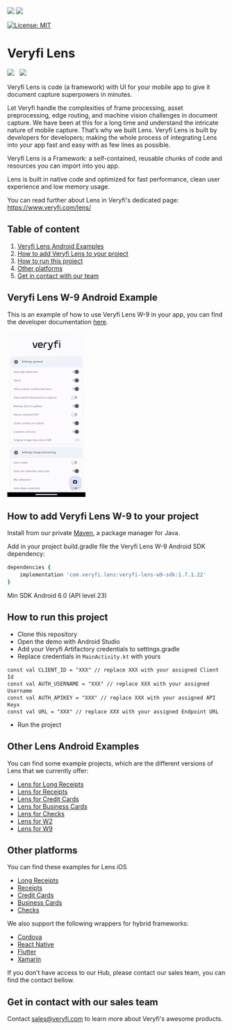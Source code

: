 <img src="https://user-images.githubusercontent.com/30125790/212157461-58bdc714-2f89-44c2-8e4d-d42bee74854e.png#gh-dark-mode-only" width="200">
<img src="https://user-images.githubusercontent.com/30125790/212157486-bfd08c5d-9337-4b78-be6f-230dc63838ba.png#gh-light-mode-only" width="200">

[![License: MIT](https://img.shields.io/badge/License-MIT-green.svg)](https://opensource.org/licenses/MIT)

# Veryfi Lens

<a href="https://apps.apple.com/co/app/veryfi-lens/id1498300628?l=en"><img src="https://upload.wikimedia.org/wikipedia/commons/thumb/3/3c/Download_on_the_App_Store_Badge.svg/2560px-Download_on_the_App_Store_Badge.svg.png" width="180"></a>&nbsp;&nbsp;
<a href="https://play.google.com/store/apps/details?id=com.veryfi.lensdemo"><img src="https://en.logodownload.org/wp-content/uploads/2019/06/get-it-on-google-play-badge-1.png" width="180"></a>

Veryfi Lens is code (a framework) with UI for your mobile app to give it document capture superpowers in minutes.

Let Veryfi handle the complexities of frame processing, asset preprocessing, edge routing, and machine vision challenges in document capture. We have been at this for a long time and understand the intricate nature of mobile capture. That’s why we built Lens. Veryfi Lens is built by developers for developers; making the whole process of integrating Lens into your app fast and easy with as few lines as possible.

Veryfi Lens is a Framework: a self-contained, reusable chunks of code and resources you can import into you app.

Lens is built in native code and optimized for fast performance, clean user experience and low memory usage.

You can read further about Lens in Veryfi's dedicated page: https://www.veryfi.com/lens/

## Table of content
1. [Veryfi Lens Android Examples](#examples)
2. [How to add Veryfi Lens to your project](#maven)
3. [How to run this project](#configuration)
4. [Other platforms](#other_platforms)
5. [Get in contact with our team](#contact)

## Veryfi Lens W-9 Android Example <a name="example"></a>
This is an example of how to use Veryfi Lens W-9 in your app, you can find the developer documentation [here](https://app.veryfi.com/lens/docs/android/).

![LensW9Example](w9-demo.gif)

## How to add Veryfi Lens W-9 to your project <a name="maven"></a>

Install from our private [Maven](https://nexus.veryfi.com/repository/maven-releases/), a
package manager for Java.

Add in your project build.gradle file the Veryfi Lens W-9 Android SDK dependency:
```ruby
dependencies {
    implementation 'com.veryfi.lens:veryfi-lens-w9-sdk:1.7.1.22'
}
```
Min SDK Android 6.0 (API level 23)

## How to run this project <a name="configuration"></a>
- Clone this repository
- Open the demo with Android Studio
- Add your Veryfi Artifactory credentials to settings.gradle
- Replace credentials in `MainActivity.kt` with yours
```
const val CLIENT_ID = "XXX" // replace XXX with your assigned Client Id
const val AUTH_USERNAME = "XXX" // replace XXX with your assigned Username
const val AUTH_APIKEY = "XXX" // replace XXX with your assigned API Keyx
const val URL = "XXX" // replace XXX with your assigned Endpoint URL
```
- Run the project

## Other Lens Android Examples <a name="examples"></a>
You can find some example projects, which are the different versions of Lens that we currently offer:
- [Lens for Long Receipts](https://github.com/veryfi/veryfi-lens-long-receipts-android-demo)
- [Lens for Receipts](https://github.com/veryfi/veryfi-lens-receipts-android-demo)
- [Lens for Credit Cards](https://github.com/veryfi/veryfi-lens-credit-cards-android-demo)
- [Lens for Business Cards](https://github.com/veryfi/veryfi-lens-business-cards-android-demo)
- [Lens for Checks](https://github.com/veryfi/veryfi-lens-checks-android-demo)
- [Lens for W2](https://github.com/veryfi/veryfi-lens-w2-android-demo)
- [Lens for W9](https://github.com/veryfi/veryfi-lens-w9-android-demo)

## Other platforms <a name="other_platforms"></a>
You can find these examples for Lens iOS 
- [Long Receipts](https://github.com/veryfi/veryfi-lens-long-receipts-ios-demo)
- [Receipts](https://github.com/veryfi/veryfi-lens-receipts-ios-demo)
- [Credit Cards](https://github.com/veryfi/veryfi-lens-credit-cards-ios-demo)
- [Business Cards](https://github.com/veryfi/veryfi-lens-business-cards-ios-demo)
- [Checks](https://github.com/veryfi/veryfi-lens-checks-ios-demo)

We also support the following wrappers for hybrid frameworks:
- [Cordova](https://hub.veryfi.com/lens/docs/cordova/)
- [React Native](https://hub.veryfi.com/lens/docs/react-native/)
- [Flutter](https://hub.veryfi.com/lens/docs/flutter/)
- [Xamarin](https://hub.veryfi.com/lens/docs/xamarin/)

If you don't have access to our Hub, please contact our sales team, you can find the contact bellow.

## Get in contact with our sales team <a name="contact"></a>
Contact sales@veryfi.com to learn more about Veryfi's awesome products.
